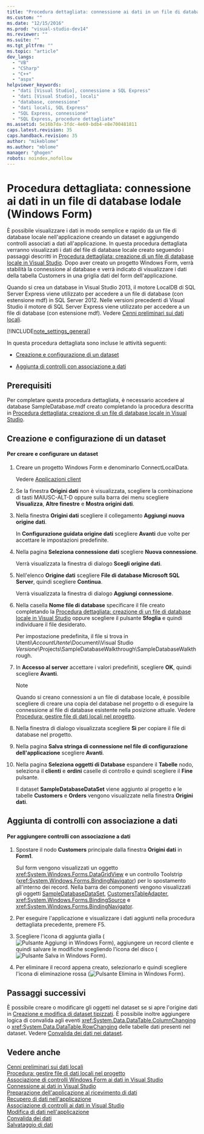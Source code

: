 ```yaml
---
title: "Procedura dettagliata: connessione ai dati in un file di database lodale (Windows Form) | Microsoft Docs"
ms.custom: ""
ms.date: "12/15/2016"
ms.prod: "visual-studio-dev14"
ms.reviewer: ""
ms.suite: ""
ms.tgt_pltfrm: ""
ms.topic: "article"
dev_langs: 
  - "VB"
  - "CSharp"
  - "C++"
  - "aspx"
helpviewer_keywords: 
  - "dati [Visual Studio], connessione a SQL Express"
  - "dati [Visual Studio], locali"
  - "database, connessione"
  - "dati locali, SQL Express"
  - "SQL Express, connessione"
  - "SQL Express, procedure dettagliate"
ms.assetid: 5e16b7da-3fdc-4e69-bdb4-e8e700481811
caps.latest.revision: 35
caps.handback.revision: 35
author: "mikeblome"
ms.author: "mblome"
manager: "ghogen"
robots: noindex,nofollow
---
```

# Procedura dettagliata: connessione ai dati in un file di database lodale (Windows Form)
È possibile visualizzare i dati in modo semplice e rapido da un file di database locale nell'applicazione creando un dataset e aggiungendo controlli associati a dati all'applicazione.  In questa procedura dettagliata verranno visualizzati i dati del file di database locale creato seguendo i passaggi descritti in [Procedura dettagliata: creazione di un file di database locale in Visual Studio](../data-tools/create-a-sql-database-by-using-a-designer.md).  Dopo aver creato un progetto Windows Form, verrà stabilità la connessione al database e verrà indicato di visualizzare i dati della tabella Customers in una griglia dati del form dell'applicazione.  
  
 Quando si crea un database in Visual Studio 2013, il motore LocalDB di SQL Server Express viene utilizzato per accedere a un file di database \(con estensione mdf\) in SQL Server 2012.  Nelle versioni precedenti di Visual Studio il motore di SQL Server Express viene utilizzato per accedere a un file di database \(con estensione mdf\).  Vedere [Cenni preliminari sui dati locali](../data-tools/local-data-overview.md).  
  
 [!INCLUDE[note_settings_general](../data-tools/includes/note_settings_general_md.md)]  
  
 In questa procedura dettagliata sono incluse le attività seguenti:  
  
-   [Creazione e configurazione di un dataset](../data-tools/walkthrough-connecting-to-data-in-a-local-database-file-windows-forms.md#BKMK_CreateDataset)  
  
-   [Aggiunta di controlli con associazione a dati](../data-tools/walkthrough-connecting-to-data-in-a-local-database-file-windows-forms.md#BKMK_AddCtrls)  
  
## Prerequisiti  
 Per completare questa procedura dettagliata, è necessario accedere al database SampleDatabase.mdf creato completando la procedura descritta in [Procedura dettagliata: creazione di un file di database locale in Visual Studio](../data-tools/create-a-sql-database-by-using-a-designer.md).  
  
##  <a name="BKMK_CreateDataset"></a> Creazione e configurazione di un dataset  
  
#### Per creare e configurare un dataset  
  
1.  Creare un progetto Windows Form e denominarlo ConnectLocalData.  
  
     Vedere [Applicazioni client](../Topic/Developing%20Client%20Applications%20with%20the%20.NET%20Framework.md)  
  
2.  Se la finestra **Origini dati** non è visualizzata, scegliere la combinazione di tasti MAIUSC\-ALT\-D oppure sulla barra dei menu scegliere **Visualizza**, **Altre finestre** e **Mostra origini dati**.  
  
3.  Nella finestra **Origini dati** scegliere il collegamento **Aggiungi nuova origine dati**.  
  
     In **Configurazione guidata origine dati** scegliere **Avanti** due volte per accettare le impostazioni predefinite.  
  
4.  Nella pagina **Seleziona connessione dati** scegliere **Nuova connessione**.  
  
     Verrà visualizzata la finestra di dialogo **Scegli origine dati**.  
  
5.  Nell'elenco **Origine dati** scegliere **File di database Microsoft SQL Server**, quindi scegliere **Continua**.  
  
     Verrà visualizzata la finestra di dialogo **Aggiungi connessione**.  
  
6.  Nella casella **Nome file di database** specificare il file creato completando la [Procedura dettagliata: creazione di un file di database locale in Visual Studio](../data-tools/create-a-sql-database-by-using-a-designer.md) oppure scegliere il pulsante **Sfoglia** e quindi individuare il file desiderato.  
  
     Per impostazione predefinita, il file si trova in Utenti\\*AccountUtente*\\Documenti\\Visual Studio *Versione*\\Projects\\SampleDatabaseWalkthrough\\SampleDatabaseWalkthrough.  
  
7.  In **Accesso al server** accettare i valori predefiniti, scegliere **OK**, quindi scegliere **Avanti**.  
  
    > [!NOTE]
    >  Quando si creano connessioni a un file di database locale, è possibile scegliere di creare una copia del database nel progetto o di eseguire la connessione al file di database esistente nella posizione attuale.  Vedere [Procedura: gestire file di dati locali nel progetto](../data-tools/how-to-manage-local-data-files-in-your-project.md).  
  
8.  Nella finestra di dialogo visualizzata scegliere **Sì** per copiare il file di database nel progetto.  
  
9. Nella pagina **Salva stringa di connessione nel file di configurazione dell'applicazione** scegliere **Avanti**.  
  
10. Nella pagina **Seleziona oggetti di Database** espandere il **Tabelle** nodo, seleziona il **clienti** e **ordini** caselle di controllo e quindi scegliere il **Fine** pulsante.  
  
     Il dataset **SampleDatabaseDataSet** viene aggiunto al progetto e le tabelle **Customers** e **Orders** vengono visualizzate nella finestra **Origini dati**.  
  
##  <a name="BKMK_AddCtrls"></a> Aggiunta di controlli con associazione a dati  
  
#### Per aggiungere controlli con associazione a dati  
  
1.  Spostare il nodo **Customers** principale dalla finestra **Origini dati** in **Form1**.  
  
     Sul form vengono visualizzati un oggetto <xref:System.Windows.Forms.DataGridView> e un controllo Toolstrip \(<xref:System.Windows.Forms.BindingNavigator>\) per lo spostamento all'interno dei record.  Nella barra dei componenti vengono visualizzati gli oggetti [SampleDatabaseDataSet](../data-tools/dataset-tools-in-visual-studio.md), [CustomersTableAdapter](../data-tools/tableadapter-overview.md), <xref:System.Windows.Forms.BindingSource> e <xref:System.Windows.Forms.BindingNavigator>.  
  
2.  Per eseguire l'applicazione e visualizzare i dati aggiunti nella procedura dettagliata precedente, premere F5.  
  
3.  Scegliere l'icona di aggiunta gialla \(![Pulsante Aggiungi in Windows Form](~/data-tools/media/addrecord.png "AddRecord")\), aggiungere un record cliente e quindi salvare le modifiche scegliendo l'icona del disco \(![Pulsante Salva in Windows Form](~/data-tools/media/saveinwf.png "SaveInWF")\).  
  
4.  Per eliminare il record appena creato, selezionarlo e quindi scegliere l'icona di eliminazione rossa \(![Pulsante Elimina in Windows Form](~/data-tools/media/deleterecord.png "DeleteRecord")\).  
  
## Passaggi successivi  
 È possibile creare o modificare gli oggetti nel dataset se si apre l'origine dati in [Creazione e modifica di dataset tipizzati](../data-tools/creating-and-editing-typed-datasets.md).  È possibile inoltre aggiungere logica di convalida agli eventi <xref:System.Data.DataTable.ColumnChanging> o <xref:System.Data.DataTable.RowChanging> delle tabelle dati presenti nel dataset.  Vedere [Convalida dei dati nei dataset](../data-tools/validate-data-in-datasets.md).  
  
## Vedere anche  
 [Cenni preliminari sui dati locali](../data-tools/local-data-overview.md)   
 [Procedura: gestire file di dati locali nel progetto](../data-tools/how-to-manage-local-data-files-in-your-project.md)   
 [Associazione di controlli Windows Form ai dati in Visual Studio](../data-tools/bind-windows-forms-controls-to-data-in-visual-studio.md)   
 [Connessione ai dati in Visual Studio](../data-tools/connecting-to-data-in-visual-studio.md)   
 [Preparazione dell'applicazione al ricevimento di dati](../Topic/Preparing%20Your%20Application%20to%20Receive%20Data.md)   
 [Recupero di dati nell'applicazione](../data-tools/fetching-data-into-your-application.md)   
 [Associazione di controlli ai dati in Visual Studio](../data-tools/bind-controls-to-data-in-visual-studio.md)   
 [Modifica di dati nell'applicazione](../data-tools/editing-data-in-your-application.md)   
 [Convalida dei dati](../Topic/Validating%20Data.md)   
 [Salvataggio di dati](../data-tools/saving-data.md)